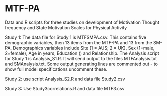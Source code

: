 # MTF-PA
Data and R scripts for three studies on development of Motivation Thought frequency and State Motivation Scales for Physical Activity

Study 1: The data file for Study 1 is MTFSMPA.csv. This contains five demographic variables, then 13 items from the MTF-PA and 13 from the SM-PA. Demographics variables include Site (1 = AUS; 2 = UK), Sex (1=male, 2=female), Age in years, Education () and Relationship. The Analysis script for Study 1 is Analysis_S1.R. It will send output to the files MTFAnalysis.txt and SMAnalysis.txt. Some output generating lines are commented out - to show full model specifications uncomment these.

Study 2: use script Analysis_S2.R and data file Study2.csv

Study 3: Use Study3correlations.R and data file MTF3.csv
